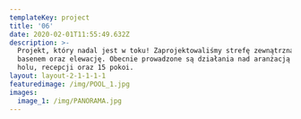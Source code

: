 ```yaml
---
templateKey: project
title: '06'
date: 2020-02-01T11:55:49.632Z
description: >-
  Projekt, który nadal jest w toku! Zaprojektowaliśmy strefę zewnątrzną hotelu z
  basenem oraz elewację. Obecnie prowadzone są działania nad aranżacją wnętrza
  holu, recepcji oraz 15 pokoi.
layout: layout-2-1-1-1-1
featuredimage: /img/POOL_1.jpg
images:
  image_1: /img/PANORAMA.jpg
---
```


